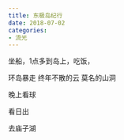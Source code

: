 ```yaml
---
title: 东极岛纪行
date: 2018-07-02
categories:
- 流光
---
```


坐船，1点多到岛上，吃饭，

环岛暴走 终年不散的云 莫名的山洞

晚上看球

看日出

去庙子湖
